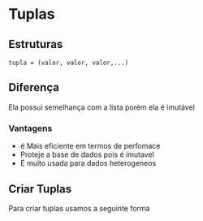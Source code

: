 # Tuplas

## Estruturas

`tupla = (valor, valor, valor,...)`

## Diferença

Ela possui semelhança com a lista porém ela é imutável

### Vantagens

- é Mais eficiente em termos de perfomace
- Proteje a base de dados pois é imutavel
- É muito usada para dados heterogeneos

## Criar Tuplas

Para criar tuplas usamos a seguinte forma

```python

```
